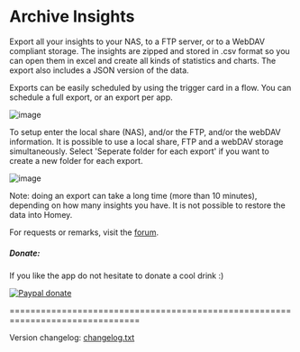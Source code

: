 # Archive Insights #

Export all your insights to your NAS, to a FTP server, or to a WebDAV compliant storage.
The insights are zipped and stored in .csv format so you can open them in excel and create
all kinds of statistics and charts. The export also includes a JSON version of the data.

Exports can be easily scheduled by using the trigger card in a flow. You can
schedule a full export, or an export per app.

![image][flow-cards-image]

To setup enter the local share (NAS), and/or the FTP, and/or the webDAV information.
It is possible to use a local share, FTP and a webDAV storage simultaneously. Select
'Seperate folder for each export' if you want to create a new folder for each export.

![image][setup-image]

Note: doing an export can take a long time (more than 10 minutes), depending on
how many insights you have. It is not possible to restore the data into Homey.

For requests or remarks, visit the [forum].

##### Donate: #####
If you like the app do not hesitate to donate a cool drink :)

[![Paypal donate][pp-donate-image]][pp-donate-link]

===============================================================================

Version changelog: [changelog.txt]

[forum]: https://community.athom.com/t/10976
[flow-cards-image]: https://community.athom.com/uploads/athom/original/2X/9/9a912355de6b41733902e5c244ee98b6e01a5701.png
[setup-image]: https://discourse-cdn-sjc1.com/business4/uploads/athom/original/2X/8/872efb2bcfd2eaf3bbc5280e608bead043ce77df.png
[pp-donate-link]: https://www.paypal.me/gruijter
[pp-donate-link-old]: https://www.paypal.com/cgi-bin/webscr?cmd=_s-xclick&hosted_button_id=TDC4FASRLXCUY
[pp-donate-image]: https://www.paypalobjects.com/en_US/i/btn/btn_donate_SM.gif
[changelog.txt]: https://github.com/gruijter/com.gruijter.insights2csv/blob/master/changelog.txt